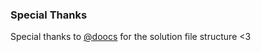 ### Special Thanks
Special thanks to [@doocs](https://github.com/doocs) for the solution file structure <3
